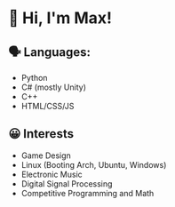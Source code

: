 # 👋 Hi, I'm Max!

## 🗣️ Languages:
- Python
- C# (mostly Unity)
- C++
- HTML/CSS/JS

## 😀 Interests
- Game Design
- Linux (Booting Arch, Ubuntu, Windows)
- Electronic Music
- Digital Signal Processing
- Competitive Programming and Math

